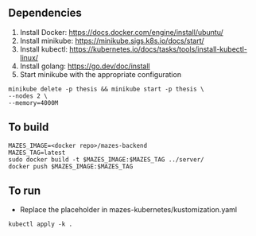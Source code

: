 ## Dependencies

1. Install Docker: https://docs.docker.com/engine/install/ubuntu/
2. Install minikube: https://minikube.sigs.k8s.io/docs/start/
3. Install kubectl: https://kubernetes.io/docs/tasks/tools/install-kubectl-linux/
4. Install golang: https://go.dev/doc/install
5. Start minikube with the appropriate configuration
```
minikube delete -p thesis && minikube start -p thesis \
--nodes 2 \
--memory=4000M
```

## To build
```
MAZES_IMAGE=<docker repo>/mazes-backend
MAZES_TAG=latest
sudo docker build -t $MAZES_IMAGE:$MAZES_TAG ../server/
docker push $MAZES_IMAGE:$MAZES_TAG
```

## To run
* Replace the <newimage> placeholder in mazes-kubernetes/kustomization.yaml
```
kubectl apply -k .
```
